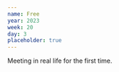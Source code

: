 ```yaml
---
name: Free
year: 2023
week: 20
day: 3
placeholder: true
---
```


Meeting in real life for the first time.
